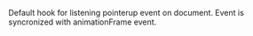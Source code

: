 Default hook for listening pointerup event on document. Event is syncronized with animationFrame event.
